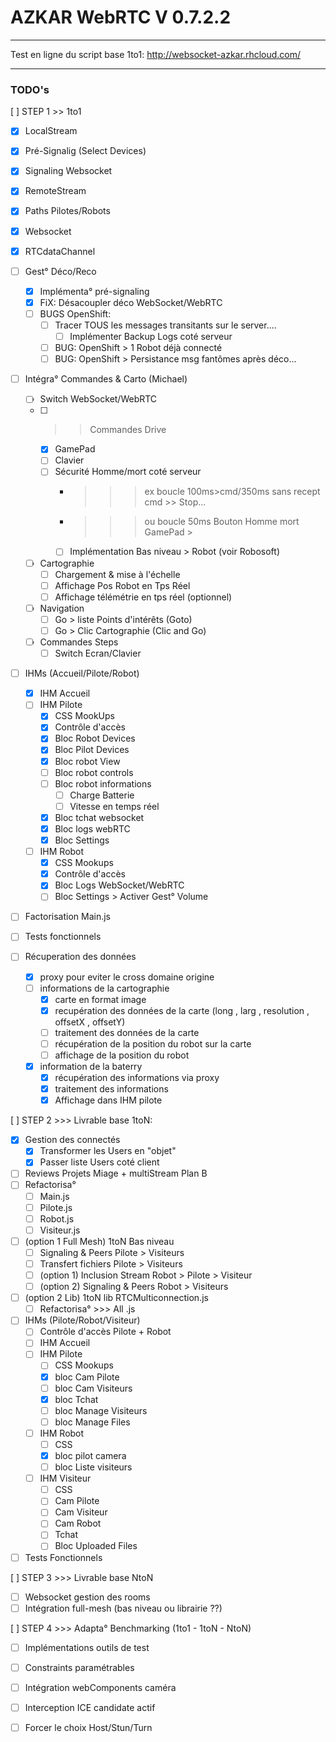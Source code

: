 
# AZKAR WebRTC V 0.7.2.2
------------------------------------------------------------

Test en ligne du script base 1to1:
http://websocket-azkar.rhcloud.com/

------------------------------------------------------------

### TODO's

[ ] STEP 1 >> 1to1
- [x] LocalStream
- [x] Pré-Signalig (Select Devices)
- [x] Signaling Websocket
- [x] RemoteStream
- [x] Paths Pilotes/Robots
- [X] Websocket
- [X] RTCdataChannel
- [ ] Gest° Déco/Reco
    - [X] Implémenta° pré-signaling
    - [X] FiX: Désacoupler déco WebSocket/WebRTC 
    - [ ] BUGS OpenShift:
        - [ ] Tracer TOUS les messages transitants sur le server....
            - [ ] Implémenter Backup Logs coté serveur 
        - [ ] BUG: OpenShift > 1 Robot déjà connecté
        - [ ] BUG: OpenShift > Persistance msg fantômes après déco...           
- [ ] Intégra° Commandes & Carto (Michael)
    - [ ] Switch WebSocket/WebRTC
    - [ ] >> Commandes Drive
        - [X] GamePad
        - [ ] Clavier
        - [ ] Sécurité Homme/mort coté serveur
            - >>> ex boucle 100ms>cmd/350ms sans recept cmd >> Stop...
            - >>> ou boucle 50ms Bouton Homme mort GamePad >
            - [ ] Implémentation Bas niveau > Robot (voir Robosoft)
    - [ ] Cartographie
        - [ ] Chargement & mise à l'échelle 
        - [ ] Affichage Pos Robot en Tps Réel
        - [ ] Affichage télémétrie en tps réel (optionnel)
    - [ ] Navigation 
        - [ ] Go > liste Points d'intérêts (Goto)
        - [ ] Go > Clic Cartographie (Clic and Go)
    - [ ] Commandes Steps
        - [ ] Switch Ecran/Clavier
- [ ] IHMs (Accueil/Pilote/Robot)
    - [x] IHM Accueil
    - [ ] IHM Pilote
        - [x] CSS MookUps 
        - [x] Contrôle d'accès
        - [x] Bloc Robot Devices
        - [x] Bloc Pilot Devices
        - [x] Bloc robot View
        - [ ] Bloc robot controls 
        - [ ] Bloc robot informations
            - [ ] Charge Batterie
            - [ ] Vitesse en temps réel
        - [x] Bloc tchat websocket
        - [X] Bloc logs webRTC
        - [X] Bloc Settings 
    - [ ] IHM Robot
        - [X] CSS Mookups
        - [x] Contrôle d'accès
        - [X] Bloc Logs WebSocket/WebRTC
        - [ ] Bloc Settings > Activer Gest° Volume
- [ ] Factorisation Main.js
- [ ] Tests fonctionnels

- [ ] Récuperation des données
    - [x] proxy pour eviter le cross domaine origine
    - [ ] informations de la cartographie
        - [x] carte en format image
        - [x] recupération des données de la carte (long , larg , resolution , offsetX , offsetY)
        - [ ] traitement des données de la carte
        - [ ] récupération de la position du robot sur la carte
        - [ ] affichage de la position du robot 
    - [x] information de la baterry
        - [x] récupération des informations via proxy 
        - [x] traitement des informations
        - [x] Affichage dans IHM pilote 

[ ] STEP 2 >>> Livrable base 1toN:
- [x] Gestion des connectés
	- [X] Transformer les Users en "objet"
	- [x] Passer liste Users coté client
- [ ] Reviews Projets Miage + multiStream Plan B
- [ ] Refactorisa°
    - [ ] Main.js
    - [ ] Pilote.js
    - [ ] Robot.js
    - [ ] Visiteur.js
- [ ] (option 1 Full Mesh) 1toN Bas niveau
    - [ ] Signaling & Peers Pilote > Visiteurs
    - [ ] Transfert fichiers Pilote > Visiteurs
    - [ ] (option 1) Inclusion Stream Robot > Pilote > Visiteur
    - [ ] (option 2) Signaling & Peers Robot > Visiteurs
- [ ] (option 2 Lib) 1toN lib RTCMulticonnection.js
    - [ ] Refactorisa° >>> All .js
- [ ] IHMs (Pilote/Robot/Visiteur)
    - [ ] Contrôle d'accès Pilote + Robot
    - [ ] IHM Accueil
    - [ ] IHM Pilote 
        - [ ] CSS Mookups
        - [x] bloc Cam Pilote
        - [ ] bloc Cam Visiteurs
        - [x] bloc Tchat
        - [ ] bloc Manage Visiteurs
        - [ ] bloc Manage Files
    - [ ] IHM Robot 
        - [ ] CSS
        - [x] bloc pilot camera
        - [ ] bloc Liste visiteurs
    - [ ] IHM Visiteur 
        - [ ] CSS
        - [ ] Cam Pilote
        - [ ] Cam Visiteur
        - [ ] Cam Robot
        - [ ] Tchat
        - [ ] Bloc Uploaded Files
- [ ] Tests Fonctionnels

[ ] STEP 3 >>> Livrable base NtoN
- [ ] Websocket gestion des rooms
- [ ] Intégration full-mesh (bas niveau ou librairie ??)

[ ] STEP 4 >>> Adapta° Benchmarking (1to1 - 1toN - NtoN)
- [ ] Implémentations outils de test
- [ ] Constraints paramétrables
- [ ] Intégration webComponents caméra
- [ ] Interception ICE candidate actif
- [ ] Forcer le choix Host/Stun/Turn



